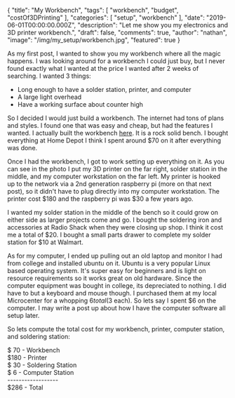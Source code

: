 {
  "title": "My Workbench",
  "tags": [
      "workbench",
      "budget",
      "costOf3DPrinting"
  ],
  "categories": [
      "setup",
      "workbench"
  ],
  "date": "2019-06-01T00:00:00.000Z",
  "description": "Let me show you my electronics and 3D printer workbench.",
  "draft": false,
  "comments": true,
  "author": "nathan",
  "image": "/img/my_setup/workbench.jpg",
  "featured": true
}

As my first post, I wanted to show you my workbench where all the magic happens. I was looking around for a workbench I could just buy, but I never found exactly what I wanted at the price I wanted after 2 weeks of searching. I wanted 3 things:
* Long enough to have a solder station, printer, and computer
* A large light overhead
* Have a working surface about counter high

So I decided I would just build a workbench. The internet had tons of plans and styles. I found one that was easy and cheap, but had the features I wanted. I actually built the workbench [here](https://www.familyhandyman.com/workshop/workbench/how-to-build-a-workbench-super-simple-50-bench/). It is a rock solid bench. I bought everything at Home Depot I think I spent around $70 on it after everything was done.  

Once I had the workbench, I got to work setting up everything on it. As you can see in the photo I put my 3D printer on the far right, solder station in the middle, and my computer workstation on the far left. My printer is hooked up to the network via a 2nd generation raspberry pi (more on that next post), so it didn't have to plug directly into my computer workstation. The printer cost $180 and the raspberry pi was $30 a few years ago. 

I wanted my solder station in the middle of the bench so it could grow on either side as larger projects come and go. I bought the soldering iron and accessories at Radio Shack when they were closing up shop. I think it cost me a total of $20. I bought a small parts drawer to complete my solder station for $10 at Walmart. 

As for my computer, I ended up pulling out an old laptop and monitor I had from college and installed ubuntu on it. Ubuntu is a very popular Linux based operating system. It's super easy for beginners and is light on resource requirements so it works great on old hardware. Since the computer equipment was bought in college, its depreciated to nothing. I did have to but a keyboard and mouse though. I purchased them at my local Microcenter for a whopping $6 total ($3 each). So lets say I spent $6 on the computer. I may write a post up about how I have the computer software all setup later.

So lets compute the total cost for my workbench, printer, computer station, and soldering station:   

$ 70 - Workbench  
$180 - Printer  
$ 30 - Soldering Station  
$  6 - Computer Station  
\------------------  
$286 - Total

